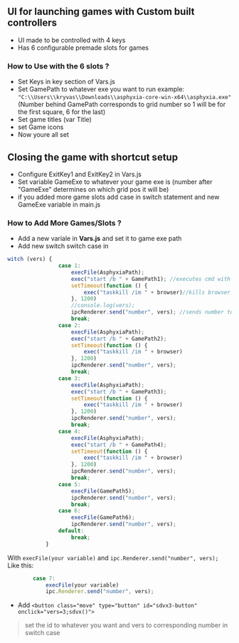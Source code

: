 ## UI for launching games with Custom built controllers
- UI made to be controlled with 4 keys
- Has 6 configurable premade slots for games
### How to Use with the 6 slots ?
- Set Keys in key section of Vars.js
- Set GamePath to whatever exe you want to run example: ``"C:\\Users\\kryvas\\Downloads\\asphyxia-core-win-x64\\asphyxia.exe"``
(Number behind GamePath corresponds to grid number so 1 will be for the first square, 6 for the last)
- Set game titles (var Title)
- set Game icons
- Now youre all set

 ## Closing the game with shortcut setup
 - Configure ExitKey1 and ExitKey2 in Vars.js
 - Set variable GameExe to whatever your game exe is (number after "GameExe" determines on which grid pos it will be)
 - if you added more game slots add case in switch statement and new GameExe variable in main.js

### How to Add More Games/Slots ?
- Add a new variale in **Vars.js** and set it to game exe path
- Add new switch switch case in
```javascript   
witch (vers) {
                case 1:
                    execFile(AsphyxiaPath);
                    exec("start /b " + GamePath1); //executes cmd with start and path
                    setTimeout(function () {
                        exec("taskkill /im " + browser)//kills browser
                    }, 1200)
                    //console.log(vers);
                    ipcRenderer.send("number", vers); //sends number to main which tells main what to kill on shortcut
                    break;
                case 2:
                    execFile(AsphyxiaPath);
                    exec("start /b " + GamePath2);
                    setTimeout(function () {
                        exec("taskkill /im " + browser)
                    }, 1200)
                    ipcRenderer.send("number", vers);
                    break;
                case 3:
                    execFile(AsphyxiaPath);
                    exec("start /b " + GamePath3);
                    setTimeout(function () {
                        exec("taskkill /im " + browser)
                    }, 1200)
                    ipcRenderer.send("number", vers);
                    break;
                case 4:
                    execFile(AsphyxiaPath);
                    exec("start /b " + GamePath4);
                    setTimeout(function () {
                        exec("taskkill /im " + browser)
                    }, 1200)
                    ipcRenderer.send("number", vers);
                    break;
                case 5:
                    execFile(GamePath5);
                    ipcRenderer.send("number", vers);
                    break;
                case 6:
                    execFile(GamePath6);
                    ipcRenderer.send("number", vers);
                default:
                    break;
            }
```
With ``execFile(your variable)``
and ``ipc.Renderer.send("number", vers);``
Like this: 
```javascript
        case 7:
            execFile(your variable)
            ipc.Renderer.send("number", vers);
```

- Add ```<button class="move" type="button" id="sdvx3-button"  onclick="vers=3;sdvx()"> ```
 > set the id to whatever you want and vers to corresponding number in switch case
 

